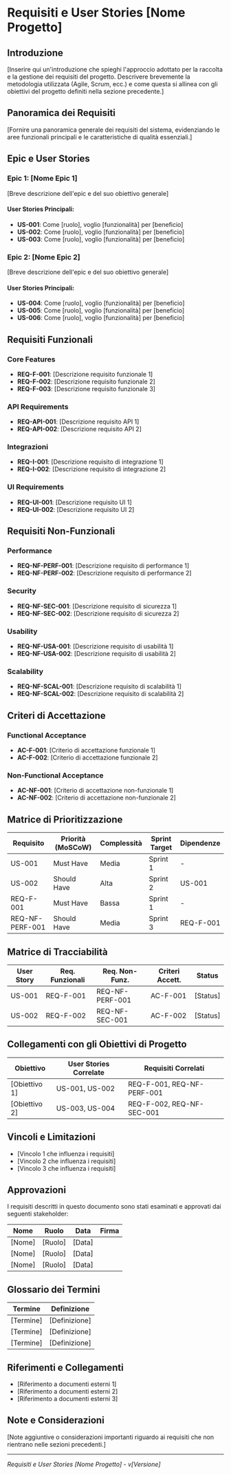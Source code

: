 # Requisiti e User Stories [Nome Progetto]

## Introduzione

[Inserire qui un'introduzione che spieghi l'approccio adottato per la raccolta e la gestione dei requisiti del progetto. Descrivere brevemente la metodologia utilizzata (Agile, Scrum, ecc.) e come questa si allinea con gli obiettivi del progetto definiti nella sezione precedente.]

## Panoramica dei Requisiti

[Fornire una panoramica generale dei requisiti del sistema, evidenziando le aree funzionali principali e le caratteristiche di qualità essenziali.]

## Epic e User Stories

### Epic 1: [Nome Epic 1]

[Breve descrizione dell'epic e del suo obiettivo generale]

#### User Stories Principali:

- **US-001**: Come [ruolo], voglio [funzionalità] per [beneficio]
- **US-002**: Come [ruolo], voglio [funzionalità] per [beneficio]
- **US-003**: Come [ruolo], voglio [funzionalità] per [beneficio]

### Epic 2: [Nome Epic 2]

[Breve descrizione dell'epic e del suo obiettivo generale]

#### User Stories Principali:

- **US-004**: Come [ruolo], voglio [funzionalità] per [beneficio]
- **US-005**: Come [ruolo], voglio [funzionalità] per [beneficio]
- **US-006**: Come [ruolo], voglio [funzionalità] per [beneficio]

## Requisiti Funzionali

### Core Features

- **REQ-F-001**: [Descrizione requisito funzionale 1]
- **REQ-F-002**: [Descrizione requisito funzionale 2]
- **REQ-F-003**: [Descrizione requisito funzionale 3]

### API Requirements

- **REQ-API-001**: [Descrizione requisito API 1]
- **REQ-API-002**: [Descrizione requisito API 2]

### Integrazioni

- **REQ-I-001**: [Descrizione requisito di integrazione 1]
- **REQ-I-002**: [Descrizione requisito di integrazione 2]

### UI Requirements

- **REQ-UI-001**: [Descrizione requisito UI 1]
- **REQ-UI-002**: [Descrizione requisito UI 2]

## Requisiti Non-Funzionali

### Performance

- **REQ-NF-PERF-001**: [Descrizione requisito di performance 1]
- **REQ-NF-PERF-002**: [Descrizione requisito di performance 2]

### Security

- **REQ-NF-SEC-001**: [Descrizione requisito di sicurezza 1]
- **REQ-NF-SEC-002**: [Descrizione requisito di sicurezza 2]

### Usability

- **REQ-NF-USA-001**: [Descrizione requisito di usabilità 1]
- **REQ-NF-USA-002**: [Descrizione requisito di usabilità 2]

### Scalability

- **REQ-NF-SCAL-001**: [Descrizione requisito di scalabilità 1]
- **REQ-NF-SCAL-002**: [Descrizione requisito di scalabilità 2]

## Criteri di Accettazione

### Functional Acceptance

- **AC-F-001**: [Criterio di accettazione funzionale 1]
- **AC-F-002**: [Criterio di accettazione funzionale 2]

### Non-Functional Acceptance

- **AC-NF-001**: [Criterio di accettazione non-funzionale 1]
- **AC-NF-002**: [Criterio di accettazione non-funzionale 2]

## Matrice di Prioritizzazione

| Requisito | Priorità (MoSCoW) | Complessità | Sprint Target | Dipendenze |
|-----------|-------------------|-------------|---------------|------------|
| US-001    | Must Have         | Media       | Sprint 1      | -          |
| US-002    | Should Have       | Alta        | Sprint 2      | US-001     |
| REQ-F-001 | Must Have         | Bassa       | Sprint 1      | -          |
| REQ-NF-PERF-001 | Should Have | Media       | Sprint 3      | REQ-F-001  |

## Matrice di Tracciabilità

| User Story | Req. Funzionali | Req. Non-Funz. | Criteri Accett. | Status |
|------------|-----------------|-----------------|------------------|--------|
| US-001     | REQ-F-001       | REQ-NF-PERF-001 | AC-F-001         | [Status] |
| US-002     | REQ-F-002       | REQ-NF-SEC-001  | AC-F-002         | [Status] |

## Collegamenti con gli Obiettivi di Progetto

| Obiettivo | User Stories Correlate | Requisiti Correlati |
|-----------|------------------------|---------------------|
| [Obiettivo 1] | US-001, US-002 | REQ-F-001, REQ-NF-PERF-001 |
| [Obiettivo 2] | US-003, US-004 | REQ-F-002, REQ-NF-SEC-001 |

## Vincoli e Limitazioni

- [Vincolo 1 che influenza i requisiti]
- [Vincolo 2 che influenza i requisiti]
- [Vincolo 3 che influenza i requisiti]

## Approvazioni

I requisiti descritti in questo documento sono stati esaminati e approvati dai seguenti stakeholder:

| Nome | Ruolo | Data | Firma |
|------|-------|------|-------|
| [Nome] | [Ruolo] | [Data] | |
| [Nome] | [Ruolo] | [Data] | |
| [Nome] | [Ruolo] | [Data] | |

## Glossario dei Termini

| Termine | Definizione |
|---------|-------------|
| [Termine] | [Definizione] |
| [Termine] | [Definizione] |
| [Termine] | [Definizione] |

## Riferimenti e Collegamenti

- [Riferimento a documenti esterni 1]
- [Riferimento a documenti esterni 2]
- [Riferimento a documenti esterni 3]

## Note e Considerazioni

[Note aggiuntive o considerazioni importanti riguardo ai requisiti che non rientrano nelle sezioni precedenti.]

---

*Requisiti e User Stories [Nome Progetto] - v[Versione]*


